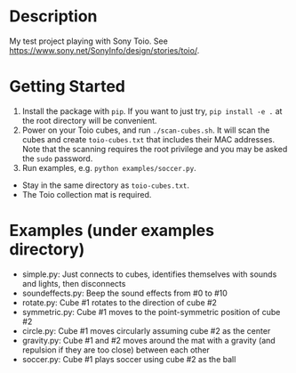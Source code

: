 # Description

My test project playing with Sony Toio. See https://www.sony.net/SonyInfo/design/stories/toio/.

# Getting Started

1. Install the package with `pip`. If you want to just try, `pip install -e .` at the root directory will be convenient.
2. Power on your Toio cubes, and run `./scan-cubes.sh`. It will scan the cubes and create `toio-cubes.txt` that includes their MAC addresses. Note that the scanning requires the root privilege and you may be asked the `sudo` password.
3. Run examples, e.g. `python examples/soccer.py`.
  * Stay in the same directory as `toio-cubes.txt`.
  * The Toio collection mat is required.

# Examples (under examples directory)

* simple.py: Just connects to cubes, identifies themselves with sounds and lights, then disconnects
* soundeffects.py: Beep the sound effects from #0 to #10
* rotate.py: Cube #1 rotates to the direction of cube #2
* symmetric.py: Cube #1 moves to the point-symmetric position of cube #2
* circle.py: Cube #1 moves circularly assuming cube #2 as the center
* gravity.py: Cube #1 and #2 moves around the mat with a gravity (and repulsion if they are too close) between each other
* soccer.py: Cube #1 plays soccer using cube #2 as the ball
